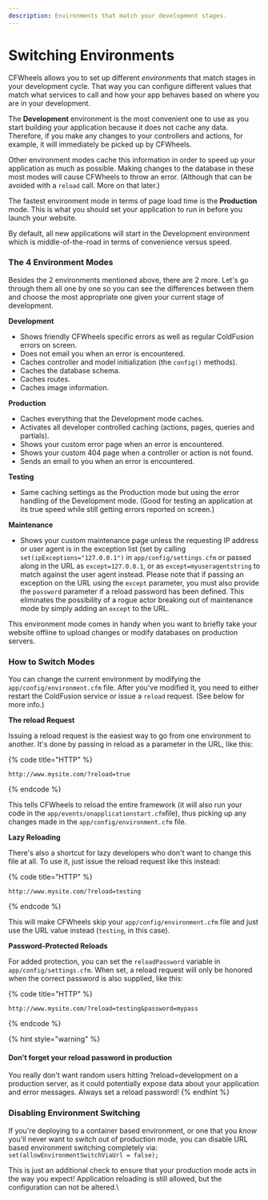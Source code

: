 ```yaml
---
description: Environments that match your development stages.
---
```


# Switching Environments

CFWheels allows you to set up different _environments_ that match stages in your development cycle. That way you can configure different values that match what services to call and how your app behaves based on where you are in your development.

The **Development** environment is the most convenient one to use as you start building your application because it does not cache any data. Therefore, if you make any changes to your controllers and actions, for example, it will immediately be picked up by CFWheels.

Other environment modes cache this information in order to speed up your application as much as possible. Making changes to the database in these most modes will cause CFWheels to throw an error. (Although that can be avoided with a `reload` call. More on that later.)

The fastest environment mode in terms of page load time is the **Production** mode. This is what you should set your application to run in before you launch your website.

By default, all new applications will start in the Development environment which is middle-of-the-road in terms of convenience versus speed.

### The 4 Environment Modes

Besides the 2 environments mentioned above, there are 2 more. Let's go through them all one by one so you can see the differences between them and choose the most appropriate one given your current stage of development.

**Development**

* Shows friendly CFWheels specific errors as well as regular ColdFusion errors on screen.
* Does not email you when an error is encountered.
* Caches controller and model initialization (the `config()` methods).
* Caches the database schema.
* Caches routes.
* Caches image information.

**Production**

* Caches everything that the Development mode caches.
* Activates all developer controlled caching (actions, pages, queries and partials).
* Shows your custom error page when an error is encountered.
* Shows your custom 404 page when a controller or action is not found.
* Sends an email to you when an error is encountered.

**Testing**

* Same caching settings as the Production mode but using the error handling of the Development mode. (Good for testing an application at its true speed while still getting errors reported on screen.)

**Maintenance**

* Shows your custom maintenance page unless the requesting IP address or user agent is in the exception list (set by calling `set(ipExceptions="127.0.0.1")` in `app/config/settings.cfm` or passed along in the URL as `except=127.0.0.1`, or as `except=myuseragentstring` to match against the user agent instead. Please note that if passing an exception on the URL using the `except` parameter, you must also provide the `password` parameter if a reload password has been defined. This eliminates the possibility of a rogue actor breaking out of maintenance mode by simply adding an `except` to the URL.

This environment mode comes in handy when you want to briefly take your website offline to upload changes or modify databases on production servers.

### How to Switch Modes

You can change the current environment by modifying the `app/config/environment.cfm` file. After you've modified it, you need to either restart the ColdFusion service or issue a `reload` request. (See below for more info.)

**The reload Request**&#x20;

Issuing a reload request is the easiest way to go from one environment to another. It's done by passing in reload as a parameter in the URL, like this:

{% code title="HTTP" %}
```
http://www.mysite.com/?reload=true
```
{% endcode %}

This tells CFWheels to reload the entire framework (it will also run your code in the `app/events/onapplicationstart.cfm`file), thus picking up any changes made in the `app/config/environment.cfm` file.

**Lazy Reloading**&#x20;

There's also a shortcut for lazy developers who don't want to change this file at all. To use it, just issue the reload request like this instead:

{% code title="HTTP" %}
```
http://www.mysite.com/?reload=testing
```
{% endcode %}

This will make CFWheels skip your `app/config/environment.cfm` file and just use the URL value instead (`testing`, in this case).

**Password-Protected Reloads**&#x20;

For added protection, you can set the `reloadPassword` variable in `app/config/settings.cfm`. When set, a reload request will only be honored when the correct password is also supplied, like this:

{% code title="HTTP" %}
```
http://www.mysite.com/?reload=testing&password=mypass
```
{% endcode %}

{% hint style="warning" %}
#### Don't forget your reload password in production

You really don't want random users hitting ?reload=development on a production server, as it could potentially expose data about your application and error messages. Always set a reload password!
{% endhint %}

### Disabling Environment Switching

If you're deploying to a container based environment, or one that you _know_ you'll never want to switch out of production mode, you can disable URL based environment switching completely via:\
`set(allowEnvironmentSwitchViaUrl = false);`

This is just an additional check to ensure that your production mode acts in the way you expect! Application reloading is still allowed, but the configuration can not be altered.\
